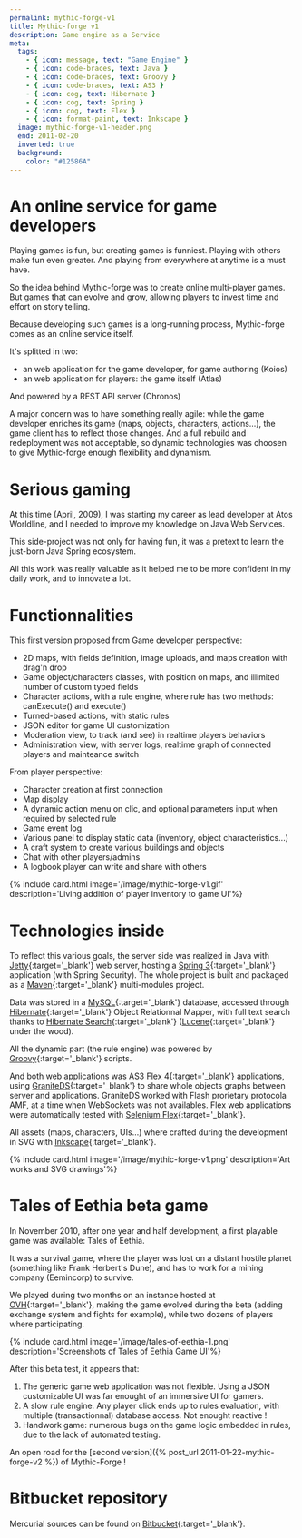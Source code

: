 ```yaml
---
permalink: mythic-forge-v1
title: Mythic-forge v1
description: Game engine as a Service
meta:
  tags:
    - { icon: message, text: "Game Engine" }
    - { icon: code-braces, text: Java }
    - { icon: code-braces, text: Groovy }
    - { icon: code-braces, text: AS3 }
    - { icon: cog, text: Hibernate }
    - { icon: cog, text: Spring }
    - { icon: cog, text: Flex }
    - { icon: format-paint, text: Inkscape }
  image: mythic-forge-v1-header.png
  end: 2011-02-20
  inverted: true
  background:
    color: "#12586A"
---
```


# An online service for game developers

Playing games is fun, but creating games is funniest.
Playing with others make fun even greater. And playing from everywhere at anytime is a must have.

So the idea behind Mythic-forge was to create online multi-player games.
But games that can evolve and grow, allowing players to invest time and effort on story telling.

Because developing such games is a long-running process, Mythic-forge comes as an online service itself.

It's splitted in two:

- an web application for the game developer, for game authoring (Koios)
- an web application for players: the game itself (Atlas)

And powered by a REST API server (Chronos)

A major concern was to have something really agile: while the game developer enriches its game (maps, objects, characters, actions...), the game client has to reflect those changes.
And a full rebuild and redeployment was not acceptable, so dynamic technologies was choosen to give Mythic-forge enough flexibility and dynamism.

# Serious gaming

At this time (April, 2009), I was starting my career as lead developer at Atos Worldline, and I needed to improve my knowledge on Java Web Services.

This side-project was not only for having fun, it was a pretext to learn the just-born Java Spring ecosystem.

All this work was really valuable as it helped me to be more confident in my daily work, and to innovate a lot.

# Functionnalities

This first version proposed from Game developer perspective:

- 2D maps, with fields definition, image uploads, and maps creation with drag'n drop
- Game object/characters classes, with position on maps, and illimited number of custom typed fields
- Character actions, with a rule engine, where rule has two methods: canExecute() and execute()
- Turned-based actions, with static rules
- JSON editor for game UI customization
- Moderation view, to track (and see) in realtime players behaviors
- Administration view, with server logs, realtime graph of connected players and mainteance switch

From player perspective:

- Character creation at first connection
- Map display
- A dynamic action menu on clic, and optional parameters input when required by selected rule
- Game event log
- Various panel to display static data (inventory, object characteristics...)
- A craft system to create various buildings and objects
- Chat with other players/admins
- A logbook player can write and share with others

{% include card.html image='/image/mythic-forge-v1.gif' description='Living addition of player inventory to game UI'%}

# Technologies inside

To reflect this various goals, the server side was realized in Java with [Jetty][jetty]{:target='\_blank'} web server, hosting a [Spring 3][spring]{:target='\_blank'} application (with Spring Security).
The whole project is built and packaged as a [Maven][mvn]{:target='\_blank'} multi-modules project.

Data was stored in a [MySQL][mysql]{:target='\_blank'} database, accessed through [Hibernate][hibernate]{:target='\_blank'} Object Relationnal Mapper, with full text search thanks to [Hibernate Search][hibernate]{:target='\_blank'} ([Lucene][lucene]{:target='\_blank'} under the wood).

All the dynamic part (the rule engine) was powered by [Groovy][groovy]{:target='\_blank'} scripts.

And both web applications was AS3 [Flex 4][flex]{:target='\_blank'} applications, using [GraniteDS][gds]{:target='\_blank'} to share whole objects graphs between server and applications.
GraniteDS worked with Flash prorietary protocola AMF, at a time when WebSockets was not availables.
Flex web applications were automatically tested with [Selenium Flex][sfapi]{:target='\_blank'}.

All assets (maps, characters, UIs...) where crafted during the development in SVG with [Inkscape][inkscape]{:target='\_blank'}.

{% include card.html image='/image/mythic-forge-v1.png' description='Art works and SVG drawings'%}

# Tales of Eethia beta game

In November 2010, after one year and half development, a first playable game was available: Tales of Eethia.

It was a survival game, where the player was lost on a distant hostile planet (something like Frank Herbert's Dune), and has to work for a mining company (Eemincorp) to survive.

We played during two months on an instance hosted at [OVH][ovh]{:target='\_blank'}, making the game evolved during the beta (adding exchange system and fights for example), while two dozens of players where participating.

{% include card.html image='/image/tales-of-eethia-1.png' description='Screenshots of Tales of Eethia Game UI'%}

After this beta test, it appears that:

1. The generic game web application was not flexible. Using a JSON customizable UI was far enought of an immersive UI for gamers.
1. A slow rule engine. Any player click ends up to rules evaluation, with multiple (transactionnal) database access. Not enought reactive !
1. Handwork game: numerous bugs on the game logic embedded in rules, due to the lack of automated testing.

An open road for the [second version]({% post_url 2011-01-22-mythic-forge-v2 %}) of Mythic-Forge !

# Bitbucket repository

Mercurial sources can be found on [Bitbucket][bitbucket]{:target='\_blank'}.

[bitbucket]: https://bitbucket.org/feugy/mythic-forge
[gds]: http://www.granitedataservices.com/
[spring]: https://docs.spring.io/spring/docs/3.0.x/spring-framework-reference/html/index.html
[ovh]: https://www.ovh.com
[inkscape]: https://inkscape.org/
[sfapi]: https://code.google.com/p/sfapi/
[flex]: http://www.adobe.com/fr/products/flex.html
[groovy]: http://www.groovy-lang.org/
[mysql]: http://dev.mysql.com/doc/refman/5.0/en/
[hibernate]: http://hibernate.org/orm/
[hibernate-search]: http://hibernate.org/search/
[lucene]: https://lucene.apache.org/core/
[jetty]: http://www.eclipse.org/jetty/
[mvn]: https://maven.apache.org/
